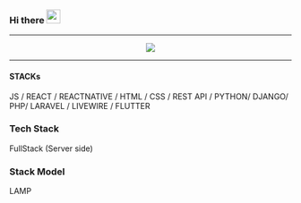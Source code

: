 ### Hi there <img src="https://media.giphy.com/media/hvRJCLFzcasrR4ia7z/giphy.gif" width="25px"></h1>
<hr />
<div align="center">
   <img src="https://github-profile-trophy.vercel.app/?username=microsoftjulius&theme=flat&no-frame=true&margin-w=30" />
 <hr />
</div>

####  STACKs

 JS / REACT / REACTNATIVE / HTML / CSS / REST API / PYTHON/ DJANGO/ PHP/ LARAVEL / LIVEWIRE / FLUTTER
 
 ###  Tech Stack
 FullStack (Server side)
  
 ### Stack Model
 LAMP


